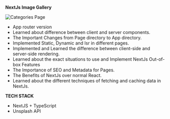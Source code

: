 **NextJs Image Gallery**

![Categories Page](https://drive.google.com/uc?export=view&id=1bkW5fEssq_UeHSmvOnkEO1cDGrT_uNko)

- App router version
- Learned about difference between client and server components.
- The Important Changes from Page directory to App directory.
- Implemented Static, Dynamic and Isr in different pages.
- Implemented and Learned the difference between client-side and server-side rendering.
- Learned about the  exact situations to use and Implement NextJs Out-of-box Features
- The Importance of SEO and Metadata for Pages.
- The Benefits of NextJs over normal React.
- Learned about the different techniques of fetching and caching data in NextJs.

**TECH STACK**
- NextJS + TypeScript
- Unsplash API
